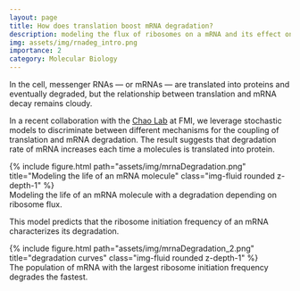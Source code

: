 ```yaml
---
layout: page
title: How does translation boost mRNA degradation? 
description: modeling the flux of ribosomes on a mRNA and its effect on degradation
img: assets/img/rnadeg_intro.png
importance: 2
category: Molecular Biology
---
```

In the cell, messenger RNAs — or mRNAs — are translated into proteins and eventually degraded, but the relationship between translation and mRNA decay remains cloudy. 

In a recent collaboration with the [Chao Lab](https://www.fmi.ch/research-groups/groupleader.html?group=132#research) at FMI, we leverage stochastic models to discriminate between different mechanisms for the coupling of translation and mRNA degradation. The result suggests that degradation rate of mRNA increases each time a molecules is translated into protein.

<div class="row">
    <div class="col-sm mt-3 mt-md-0">
        {% include figure.html path="assets/img/mrnaDegradation.png" title="Modeling the life of an mRNA molecule" class="img-fluid rounded z-depth-1" %}
    </div>
</div>
<div class="caption">
    Modeling the life of an mRNA molecule with a degradation depending on ribosome flux.
</div>

This model predicts that the ribosome initiation frequency of an mRNA characterizes its degradation.

 <div class="row">
    <div class="col">
        {% include figure.html path="assets/img/mrnaDegradation_2.png" title="degradation curves" class="img-fluid rounded z-depth-1" %}
    </div>
</div>
<div class="caption">
    The population of mRNA with the largest ribosome initiation frequency degrades the fastest.
</div>